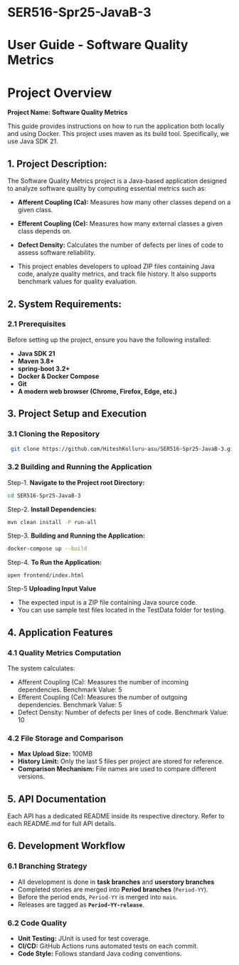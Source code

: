 # SER516-Spr25-JavaB-3

# User Guide - Software Quality Metrics

# Project Overview

**Project Name:** **Software Quality Metrics**

This guide provides instructions on how to run the application both locally and using Docker.
This project uses maven as its build tool. Specifically, we use Java SDK 21.
## 1. Project Description:

The Software Quality Metrics project is a Java-based application designed to analyze software quality by computing essential metrics such as:
* **Afferent Coupling (Ca):** Measures how many other classes depend on a given class.
* **Efferent Coupling (Ce):** Measures how many external classes a given class depends on.
* **Defect Density:** Calculates the number of defects per lines of code to assess software reliability.

* This project enables developers to upload ZIP files containing Java code, analyze quality metrics, and track file history. It also supports benchmark values for quality evaluation.

## 2. System Requirements:

### 2.1 Prerequisites

Before setting up the project, ensure you have the following installed:
* **Java SDK 21**
* **Maven 3.8+**
* **spring-boot 3.2+**
* **Docker & Docker Compose**
* **Git**
* **A modern web browser (Chrome, Firefox, Edge, etc.)**

## 3. Project Setup and Execution

### 3.1 Cloning the Repository
   ```bash
    git clone https://github.com/HiteshKolluru-asu/SER516-Spr25-JavaB-3.git
```

### 3.2 Building and Running the Application

Step-1. **Navigate to the Project root Directory:**
   ```bash
   cd SER516-Spr25-JavaB-3
   ```

Step-2. **Install Dependencies:**
   ```bash
   mvn clean install -P run-all
   ```
Step-3. **Building and Running the Application:**
   ```bash
   docker-compose up --build
   ```

Step-4. **To Run the Application:**
   ```
   open frontend/index.html
   ```
Step-5 **Uploading Input Value**
    
- The expected input is a ZIP file containing Java source code.
- You can use sample test files located in the TestData folder for testing.

## 4. Application Features
### 4.1 Quality Metrics Computation

The system calculates:

* Afferent Coupling (Ca): Measures the number of incoming dependencies. Benchmark Value: 5
* Efferent Coupling (Ce): Measures the number of outgoing dependencies. Benchmark Value: 5
* Defect Density: Number of defects per lines of code. Benchmark Value: 10

### 4.2 File Storage and Comparison

* **Max Upload Size:** 100MB
* **History Limit:** Only the last 5 files per project are stored for reference.
* **Comparison Mechanism:** File names are used to compare different versions.

## 5. API Documentation

Each API has a dedicated README inside its respective directory.
Refer to each README.md for full API details.

## 6. Development Workflow

### 6.1 Branching Strategy

- All development is done in **task branches** and **userstory branches**
- Completed stories are merged into **Period branches** (`Period-YY`).
- Before the period ends, `Period-YY` is merged into `main`.
- Releases are tagged as **`Period-YY-release`**.

### 6.2 Code Quality

- **Unit Testing:** JUnit is used for test coverage.
- **CI/CD:** GitHub Actions runs automated tests on each commit.
- **Code Style:** Follows standard Java coding conventions.
